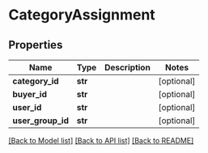 # CategoryAssignment

## Properties
Name | Type | Description | Notes
------------ | ------------- | ------------- | -------------
**category_id** | **str** |  | [optional] 
**buyer_id** | **str** |  | [optional] 
**user_id** | **str** |  | [optional] 
**user_group_id** | **str** |  | [optional] 

[[Back to Model list]](../README.md#documentation-for-models) [[Back to API list]](../README.md#documentation-for-api-endpoints) [[Back to README]](../README.md)


